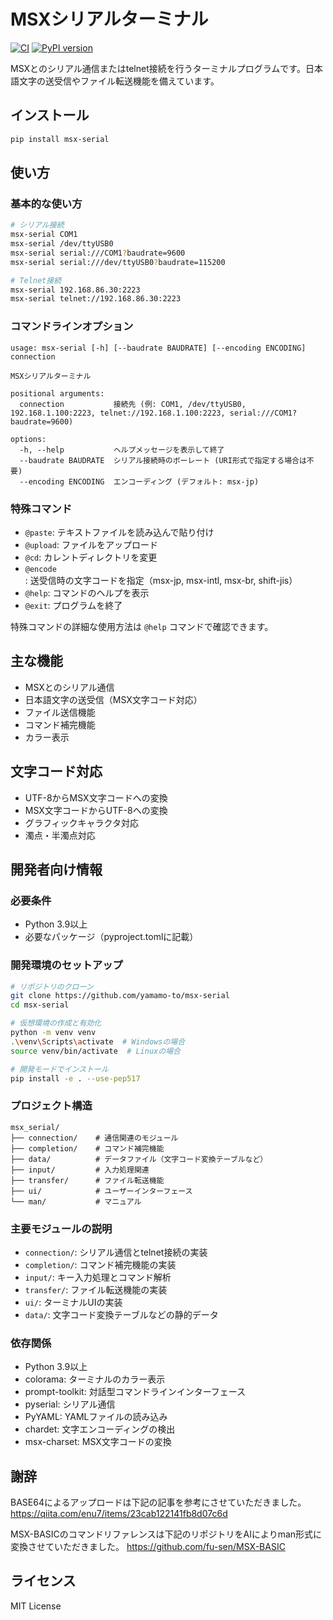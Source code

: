 # MSXシリアルターミナル

[![CI](https://github.com/yamamo-to/msx-serial/actions/workflows/ci.yml/badge.svg)](https://github.com/yamamo-to/msx-serial/actions/workflows/ci.yml)
[![PyPI version](https://badge.fury.io/py/msx-serial.svg)](https://badge.fury.io/py/msx-serial)

MSXとのシリアル通信またはtelnet接続を行うターミナルプログラムです。日本語文字の送受信やファイル転送機能を備えています。

## インストール

```bash
pip install msx-serial
```

## 使い方

### 基本的な使い方

```bash
# シリアル接続
msx-serial COM1
msx-serial /dev/ttyUSB0
msx-serial serial:///COM1?baudrate=9600
msx-serial serial:///dev/ttyUSB0?baudrate=115200

# Telnet接続
msx-serial 192.168.86.30:2223
msx-serial telnet://192.168.86.30:2223
```

### コマンドラインオプション

```
usage: msx-serial [-h] [--baudrate BAUDRATE] [--encoding ENCODING] connection

MSXシリアルターミナル

positional arguments:
  connection           接続先 (例: COM1, /dev/ttyUSB0, 192.168.1.100:2223, telnet://192.168.1.100:2223, serial:///COM1?baudrate=9600)

options:
  -h, --help           ヘルプメッセージを表示して終了
  --baudrate BAUDRATE  シリアル接続時のボーレート (URI形式で指定する場合は不要)
  --encoding ENCODING  エンコーディング (デフォルト: msx-jp)
```

### 特殊コマンド

- `@paste`: テキストファイルを読み込んで貼り付け
- `@upload`: ファイルをアップロード
- `@cd`: カレントディレクトリを変更
- `@encode`: 送受信時の文字コードを指定（msx-jp, msx-intl, msx-br, shift-jis）
- `@help`: コマンドのヘルプを表示
- `@exit`: プログラムを終了

特殊コマンドの詳細な使用方法は `@help` コマンドで確認できます。

## 主な機能

- MSXとのシリアル通信
- 日本語文字の送受信（MSX文字コード対応）
- ファイル送信機能
- コマンド補完機能
- カラー表示

## 文字コード対応

- UTF-8からMSX文字コードへの変換
- MSX文字コードからUTF-8への変換
- グラフィックキャラクタ対応
- 濁点・半濁点対応

## 開発者向け情報

### 必要条件

- Python 3.9以上
- 必要なパッケージ（pyproject.tomlに記載）

### 開発環境のセットアップ

```bash
# リポジトリのクローン
git clone https://github.com/yamamo-to/msx-serial
cd msx-serial

# 仮想環境の作成と有効化
python -m venv venv
.\venv\Scripts\activate  # Windowsの場合
source venv/bin/activate  # Linuxの場合

# 開発モードでインストール
pip install -e . --use-pep517
```

### プロジェクト構造

```
msx_serial/
├── connection/    # 通信関連のモジュール
├── completion/    # コマンド補完機能
├── data/          # データファイル（文字コード変換テーブルなど）
├── input/         # 入力処理関連
├── transfer/      # ファイル転送機能
├── ui/            # ユーザーインターフェース
└── man/           # マニュアル
```

### 主要モジュールの説明

- `connection/`: シリアル通信とtelnet接続の実装
- `completion/`: コマンド補完機能の実装
- `input/`: キー入力処理とコマンド解析
- `transfer/`: ファイル転送機能の実装
- `ui/`: ターミナルUIの実装
- `data/`: 文字コード変換テーブルなどの静的データ

### 依存関係

- Python 3.9以上
- colorama: ターミナルのカラー表示
- prompt-toolkit: 対話型コマンドラインインターフェース
- pyserial: シリアル通信
- PyYAML: YAMLファイルの読み込み
- chardet: 文字エンコーディングの検出
- msx-charset: MSX文字コードの変換

## 謝辞

BASE64によるアップロードは下記の記事を参考にさせていただきました。
https://qiita.com/enu7/items/23cab122141fb8d07c6d

MSX-BASICのコマンドリファレンスは下記のリポジトリをAIによりman形式に変換させていただきました。
https://github.com/fu-sen/MSX-BASIC

## ライセンス

MIT License